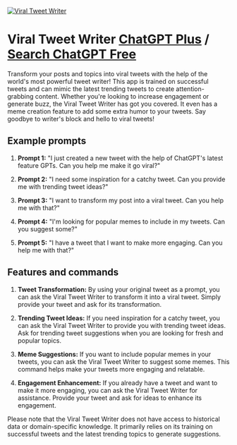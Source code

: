 
[![Viral Tweet Writer](https://files.oaiusercontent.com/file-aAWBCHaOE1dUoiLm0dxzDrl1?se=2123-10-19T00%3A32%3A20Z&sp=r&sv=2021-08-06&sr=b&rscc=max-age%3D31536000%2C%20immutable&rscd=attachment%3B%20filename%3DDALL%25C2%25B7E_2023-11-11_16.30.36_-_An_image_of_a_magician_in_a_classic_black_tuxedo_and_top_hat%252C_with_a_wand_in_one_hand_and_blue_magical_sparks_emanating_from_the_wand._The_sparks_are_.png&sig=yaBxUBy19HH42NPp7/phlrp84kviOVhuDsCex/zOApE%3D)](https://chat.openai.com/g/g-xzWOoKMJ9-viral-tweet-writer)

# Viral Tweet Writer [ChatGPT Plus](https://chat.openai.com/g/g-xzWOoKMJ9-viral-tweet-writer) / [Search ChatGPT Free](https://gptcall.net/index.html#/?search=Viral%20Tweet%20Writer)

Transform your posts and topics into viral tweets with the help of the world's most powerful tweet writer! This app is trained on successful tweets and can mimic the latest trending tweets to create attention-grabbing content. Whether you're looking to increase engagement or generate buzz, the Viral Tweet Writer has got you covered. It even has a meme creation feature to add some extra humor to your tweets. Say goodbye to writer's block and hello to viral tweets!

## Example prompts

1. **Prompt 1:** "I just created a new tweet with the help of ChatGPT's latest feature GPTs. Can you help me make it go viral?"

2. **Prompt 2:** "I need some inspiration for a catchy tweet. Can you provide me with trending tweet ideas?"

3. **Prompt 3:** "I want to transform my post into a viral tweet. Can you help me with that?"

4. **Prompt 4:** "I'm looking for popular memes to include in my tweets. Can you suggest some?"

5. **Prompt 5:** "I have a tweet that I want to make more engaging. Can you help me with that?"

## Features and commands

1. **Tweet Transformation:** By using your original tweet as a prompt, you can ask the Viral Tweet Writer to transform it into a viral tweet. Simply provide your tweet and ask for its transformation.

2. **Trending Tweet Ideas:** If you need inspiration for a catchy tweet, you can ask the Viral Tweet Writer to provide you with trending tweet ideas. Ask for trending tweet suggestions when you are looking for fresh and popular topics.

3. **Meme Suggestions:** If you want to include popular memes in your tweets, you can ask the Viral Tweet Writer to suggest some memes. This command helps make your tweets more engaging and relatable.

4. **Engagement Enhancement:** If you already have a tweet and want to make it more engaging, you can ask the Viral Tweet Writer for assistance. Provide your tweet and ask for ideas to enhance its engagement.

Please note that the Viral Tweet Writer does not have access to historical data or domain-specific knowledge. It primarily relies on its training on successful tweets and the latest trending topics to generate suggestions.


